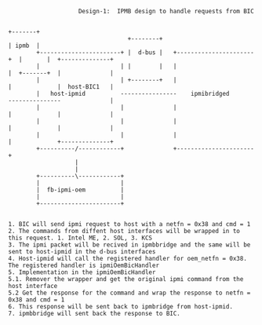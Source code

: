                         Design-1:  IPMB design to handle requests from BIC                                                                                
                                                                                                          
                                                                             +-------+                    
                                      +--------+                             | ipmb  |                    
            +-----------------------+ |  d-bus |   +----------------------+  |       |  +--------------+  
            |                       | |        |   |                      |  +-------+  |              |  
            |                       | +--------+   |                      |             |  host-BIC1   |  
            |   host-ipmid          ----------------    ipmibridged       ---------------              |  
            |                       |              |                      |             |              |  
            |                       |              |                      |             |              |  
            |                       |              |                      |             +--------------+  
            +----------/------------+              +----------------------+                               
                       |                                                                                  
                       |                                                                                  
            +----------\------------+                                                                     
            |                       |                                                                     
            |  fb-ipmi-oem          |                                                                     
            |                       |                                                                     
            +-----------------------+                                                                     


    1. BIC will send ipmi request to host with a netfn = 0x38 and cmd = 1
    2. The commands from diffent host interfaces will be wrapped in to this request. 1. Intel ME, 2. SOL, 3. KCS
    3. The ipmi packet will be recived in ipmbbridge and the same will be sent to host-ipmid in the d-bus interfaces
    4. Host-ipmid will call the registered handler for oem_netfn = 0x38. The registered handler is ipmiOemBicHandler
    5. Implementation in the ipmiOemBicHandler
    5.1. Remover the wrapper and get the original ipmi command from the host interface
    5.2 Get the response for the command and wrap the response to netfn = 0x38 and cmd = 1
    6. This response will be sent back to ipmbridge from host-ipmid.
    7. ipmbbridge will sent back the response to BIC.
